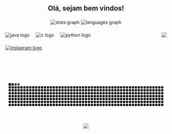 <h2 align="center">Olá, sejam bem vindos!</h2>

###

<div align="center">
  <img src="https://github-readme-stats.vercel.app/api?username=EuRonald123&hide_title=false&hide_rank=false&show_icons=true&include_all_commits=false&count_private=true&disable_animations=false&theme=algolia&locale=pt-br&hide_border=false" height="150" alt="stats graph"  />
  <img src="https://github-readme-stats.vercel.app/api/top-langs?username=EuRonald123&locale=pt-br&hide_title=false&layout=compact&card_width=320&langs_count=4&theme=algolia&hide_border=false" height="150" alt="languages graph"  />
</div>

###

<img align="right" height="150" src="https://cdn.discordapp.com/attachments/857779532869926914/1340123026380951582/Meu_AVATAR.gif?ex=67b13653&is=67afe4d3&hm=20c00440b9851d987d40dabb267ba5e43e61e9b7cf00cd7bb13b9e7b0d279d1d&"  />

###

<div align="left">
  <img src="https://cdn.jsdelivr.net/gh/devicons/devicon/icons/java/java-original.svg" height="30" alt="java logo"  />
  <img width="12" />
  <img src="https://cdn.jsdelivr.net/gh/devicons/devicon/icons/c/c-original.svg" height="30" alt="c logo"  />
  <img width="12" />
  <img src="https://cdn.jsdelivr.net/gh/devicons/devicon/icons/python/python-original.svg" height="30" alt="python logo"  />
</div>

###

<div align="left">
  <a href="https://www.instagram.com/_ronald_wow/" target="_blank">
    <img src="https://img.shields.io/static/v1?message=Instagram&logo=instagram&label=&color=E4405F&logoColor=white&labelColor=&style=for-the-badge" height="35" alt="instagram logo"  />
  </a>
</div>

###

<br clear="both">

<img src="https://raw.githubusercontent.com/EuRonald123/EuRonald123/output/snake.svg" alt="Snake animation" />

###

<div align="center">
  <img src="https://profile-counter.glitch.me/EuRonald123/count.svg?"  />
</div>

###
